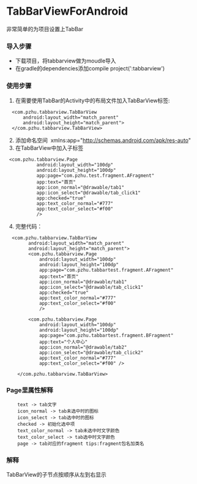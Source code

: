 # TabBarViewForAndroid
非常简单的为项目设置上TabBar
### 导入步骤
* 下载项目，将tabbarview做为moudle导入
* 在gradle的dependencies添加compile project(':tabbarview')
### 使用步骤
1. 在需要使用TabBar的Activity中的布局文件加入TabBarView标签: 
```
  <com.pzhu.tabbarview.TabBarView
      android:layout_width="match_parent"
      android:layout_height="match_parent">
  </com.pzhu.tabbarview.TabBarView>
```
2. 添加命名空间
  xmlns:app="http://schemas.android.com/apk/res-auto"
3. 在TabBarView中加入子标签
 ```
  <com.pzhu.tabbarview.Page
            android:layout_width="100dp"
            android:layout_height="100dp"
            app:page="com.pzhu.test.fragment.AFragment"
            app:text="首页"
            app:icon_normal="@drawable/tab1"
            app:icon_select="@drawable/tab_click1"
            app:checked="true"
            app:text_color_normal="#777"
            app:text_color_select="#f00"
            />
```
4. 完整代码：
```
  <com.pzhu.tabbarview.TabBarView
        android:layout_width="match_parent"
        android:layout_height="match_parent">
        <com.pzhu.tabbarview.Page
            android:layout_width="100dp"
            android:layout_height="100dp"
            app:page="com.pzhu.tabbartest.fragment.AFragment"
            app:text="首页"
            app:icon_normal="@drawable/tab1"
            app:icon_select="@drawable/tab_click1"
            app:checked="true"
            app:text_color_normal="#777"
            app:text_color_select="#f00"
            />

        <com.pzhu.tabbarview.Page
            android:layout_width="100dp"
            android:layout_height="100dp"
            app:page="com.pzhu.tabbartest.fragment.BFragment"
            app:text="个人中心"
            app:icon_normal="@drawable/tab2"
            app:icon_select="@drawable/tab_click2"
            app:text_color_normal="#777"
            app:text_color_select="#f00" />

    </com.pzhu.tabbarview.TabBarView>
```
### Page里属性解释
```
    text -> tab文字  
    icon_normal -> tab未选中时的图标
    icon_select -> tab选中时的图标
    checked -> 初始化选中项
    text_color_normal -> tab未选中时文字颜色
    text_color_select -> tab选中时文字颜色
    page -> tab对应的fragment tips:fragment包名加类名
```
### 解释
  TabBarView的子节点按顺序从左到右显示
 
